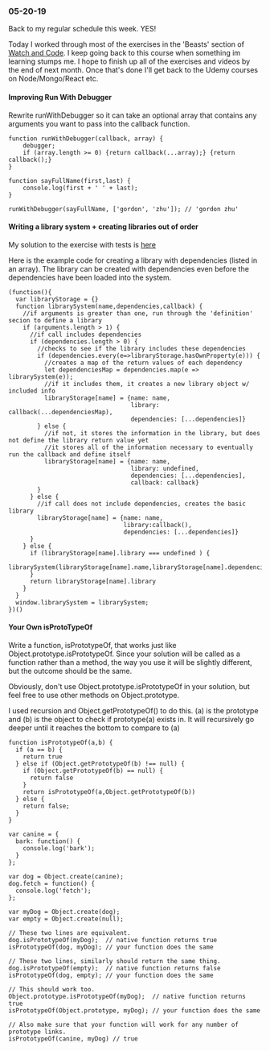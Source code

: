 ### 05-20-19
Back to my regular schedule this week. YES!

Today I worked through most of the exercises in the 'Beasts' section of [Watch and Code](https://watchandcode.com/). I keep going back to this course when something im learning stumps me. I hope to finish up all of the exercises and videos by the end of next month. Once that's done I'll get back to the Udemy courses on Node/Mongo/React etc.

#### Improving Run With Debugger
Rewrite runWithDebugger so it can take an optional array that contains any arguments you want to pass into the callback function.
```
function runWithDebugger(callback, array) {
    debugger;
    if (array.length >= 0) {return callback(...array);} {return callback();}
}

function sayFullName(first,last) {
    console.log(first + ' ' + last);
}

runWithDebugger(sayFullName, ['gordon', 'zhu']); // 'gordon zhu'
```

#### Writing a library system + creating libraries out of order
My solution to the exercise with tests is [here](https://github.com/jordanvidrine/Watch-And-Code-LibraryTest)

Here is the example code for creating a library with dependencies (listed in an array). The library can be created with dependencies even before the dependencies have been loaded into the system.
```
(function(){
  var libraryStorage = {}
  function librarySystem(name,dependencies,callback) {
    //if arguments is greater than one, run through the 'definition' secion to define a library
    if (arguments.length > 1) {
      //if call includes dependencies
      if (dependencies.length > 0) {
        //checks to see if the library includes these dependencies
        if (dependencies.every(e=>libraryStorage.hasOwnProperty(e))) {
          //creates a map of the return values of each dependency
          let dependenciesMap = dependencies.map(e => librarySystem(e));
          //if it includes them, it creates a new library object w/ included info
          libraryStorage[name] = {name: name,
                                  library: callback(...dependenciesMap),
                                  dependencies: [...dependencies]}
        } else {
          //if not, it stores the information in the library, but does not define the library return value yet
          //it stores all of the information necessary to eventually run the callback and define itself
          libraryStorage[name] = {name: name,
                                  library: undefined,
                                  dependencies: [...dependencies],
                                  callback: callback}
        }
      } else {
        //if call does not include dependencies, creates the basic library
        libraryStorage[name] = {name: name,
                                library:callback(),
                                dependencies: [...dependencies]}
      }
    } else {
      if (libraryStorage[name].library === undefined ) {
        librarySystem(libraryStorage[name].name,libraryStorage[name].dependencies,libraryStorage[name].callback)
      }
      return libraryStorage[name].library
    }
  }
  window.librarySystem = librarySystem;
})()
```

#### Your Own isProtoTypeOf
Write a function, isPrototypeOf, that works just like Object.prototype.isPrototypeOf. Since your solution will be called as a function rather than a method, the way you use it will be slightly different, but the outcome should be the same.

Obviously, don't use Object.prototype.isPrototypeOf in your solution, but feel free to use other methods on Object.prototype.

I used recursion and Object.getPrototypeOf() to do this. (a) is the prototype and (b) is the object to check if prototype(a) exists in. It will recursively go deeper until it reaches the bottom to compare to (a)

```
function isPrototypeOf(a,b) {
  if (a == b) {
  	return true
  } else if (Object.getPrototypeOf(b) !== null) {
    if (Object.getPrototypeOf(b) == null) {
      return false
    }
  	return isPrototypeOf(a,Object.getPrototypeOf(b))
  } else {
  	return false;
  }
}

var canine = {
  bark: function() {
    console.log('bark');
  }
};

var dog = Object.create(canine);
dog.fetch = function() {
  console.log('fetch');
};

var myDog = Object.create(dog);
var empty = Object.create(null);

// These two lines are equivalent.
dog.isPrototypeOf(myDog);  // native function returns true
isPrototypeOf(dog, myDog); // your function does the same

// These two lines, similarly should return the same thing.
dog.isPrototypeOf(empty);  // native function returns false
isPrototypeOf(dog, empty); // your function does the same

// This should work too.
Object.prototype.isPrototypeOf(myDog);  // native function returns true
isPrototypeOf(Object.prototype, myDog); // your function does the same

// Also make sure that your function will work for any number of prototype links.
isPrototypeOf(canine, myDog) // true
```
